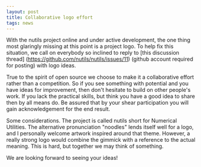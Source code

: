 ```yaml
---
layout: post
title: Collaborative logo effort
tags: news
---
```


With the nutils project online and under active development, the one thing most
glaringly missing at this point is a project logo. To help fix this situation,
we call on everybody so inclined to reply to [this discussion thread]
(https://github.com/nutils/nutils/issues/11) (github account required for
posting) with logo ideas.

True to the spirit of open source we choose to make it a collaborative effort
rather than a competition. So if you see something with potential and you have
ideas for improvement, then don't hesitate to build on other people's work. If
you lack the practical skills, but think you have a good idea to share then by
all means do. Be assured that by your shear participation you will gain
acknowledgement for the end result.

Some considerations. The project is called nutils short for Numerical
Utilities. The alternative pronunciation "noodles" lends itself well for a
logo, and I personally welcome artwork inspired around that theme. However, a
really strong logo would combine the gimmick with a reference to the actual
meaning. This is hard, but together we may think of something.

We are looking forward to seeing your ideas!
